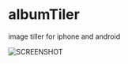 # albumTiler
image tiller for iphone and android

![SCREENSHOT](https://github.com/Ans447766/albumTiler/blob/master/IMG_1107.PNG)

